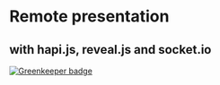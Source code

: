 # Remote presentation
## with hapi.js, reveal.js and socket.io

[![Greenkeeper badge](https://badges.greenkeeper.io/kildem/Remote-Presentation.svg)](https://greenkeeper.io/)
